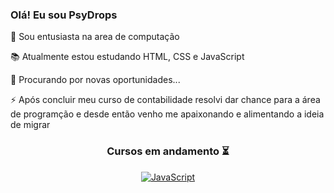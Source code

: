### Olá! Eu sou PsyDrops
<p align="left">
  👋 Sou entusiasta na area de computação
</p>
<p align="left">
  📚 Atualmente estou estudando HTML, CSS e JavaScript
</p>
<p align="left">
  🔎 Procurando por novas oportunidades...
</p>
<p align="left">
  ⚡ Após concluir meu curso de contabilidade resolvi dar chance para a área de programção e desde então venho me apaixonando e alimentando a ideia de migrar
</p>

<h3 align="center">  
  Cursos em andamento ⏳
</h3>
  
<div align="center">

  <a href="https://alunos.b7web.com.br/media/certificates/certificado_5799377.jpg" target="_blank">![JavaScript](https://img.shields.io/badge/-JavaScript-black?style=for-the-badge&logo=javascript)</a>
  
 </div>
<!-- Conquista -->
